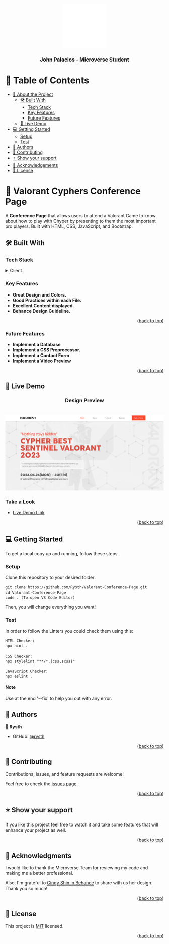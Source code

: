<a name="readme-top"></a>

<div align="center">
  <img src="logo.png" alt="logo" width="140"  height="auto" />
  <br/>
  <h3><b>John Palacios - Microverse Student</b></h3>
</div>

<!-- TABLE OF CONTENTS -->

# 📗 Table of Contents

- [📖 About the Project](#about-project)
  - [🛠 Built With](#built-with)
    - [Tech Stack](#tech-stack)
    - [Key Features](#key-features)
    - [Future Features](#future-features)
  - [🚀 Live Demo](#live-demo)
- [💻 Getting Started](#getting-started)
  - [Setup](#setup)
  - [Test](#test)
- [👥 Authors](#authors)
- [🤝 Contributing](#contributing)
- [⭐️ Show your support](#support)
- [🙏 Acknowledgements](#acknowledgements)
- [📝 License](#license)

<!-- PROJECT DESCRIPTION -->

# 📖 Valorant Cyphers Conference Page <a name="about-project"></a>

A **Conference Page** that allows users to attend a Valorant Game to know about how to play with Chyper by presenting to them the most important pro players. Built with HTML, CSS, JavaScript, and Bootstrap.

## 🛠 Built With <a name="built-with"></a>

### Tech Stack <a name="tech-stack"></a>

<details>
  <summary>Client</summary>
  <ul>
    <li><a href="https://getbootstrap.com/">Bootstrap</a></li>
    <li><a href="https://www.w3schools.com/html/">HTML</a></li>
    <li><a href="https://www.w3schools.com/css/">CSS</a></li>
    <li><a href="https://www.w3schools.com/js/">JavaScript</a></li>
    <li><a href="https://www.behance.net/gallery/29845175/CC-Global-Summit-2015">Behance</a></li>
  </ul>
</details>

<!-- Features -->

### Key Features <a name="key-features"></a>

- **Great Design and Colors.**
- **Good Practices within each File.**
- **Excellent Content displayed.**
- **Behance Design Guideline.**

<p align="right">(<a href="#readme-top">back to top</a>)</p>

### Future Features <a name="future-features"></a>

- **Implement a Database**
- **Implement a CSS Preprocessor.**
- **Implement a Contact Form**
- **Implement a Video Preview**

<p align="right">(<a href="#readme-top">back to top</a>)</p>

## 🚀 Live Demo <a name="live-demo"></a>

<div align="center">
  <h3><b>Design Preview</b></h3>
  <br/>
  <img src="./resources/images/preview.png" alt="Design Preview Screenshot" style="object-fit:cover;"/>
</div>

### Take a Look

- [Live Demo Link](https://rysth.github.io/Valorant-Conference-Page/)

<p align="right">(<a href="#readme-top">back to top</a>)</p>

## 💻 Getting Started <a name="getting-started"></a>

To get a local copy up and running, follow these steps.

### Setup

Clone this repository to your desired folder:

```
git clone https://github.com/Rysth/Valorant-Conference-Page.git
cd Valorant-Conference-Page
code . (To open VS Code Editor)
```

Then, you will change everything you want!

### Test

In order to follow the Linters you could check them using this:

```
HTML Checker:
npx hint .

CSS Checker:
npx stylelint "**/*.{css,scss}"

JavaScript Checker:
npx eslint .
```

#### Note

Use at the end '--fix' to help you out with any error.

## 👥 Authors <a name="authors"></a>

👤 **Rysth**

- GitHub: [@rysth](https://github.com/Rysth)

<p align="right">(<a href="#readme-top">back to top</a>)</p>

## 🤝 Contributing <a name="contributing"></a>

Contributions, issues, and feature requests are welcome!

Feel free to check the [issues page](../../issues/).

<p align="right">(<a href="#readme-top">back to top</a>)</p>

## ⭐️ Show your support <a name="support"></a>

If you like this project feel free to watch it and take some features that will enhance your project
as well.

<p align="right">(<a href="#readme-top">back to top</a>)</p>

## 🙏 Acknowledgments <a name="acknowledgements"></a>

I would like to thank the Microverse Team for reviewing my code and making me a better
professional.

Also, I'm grateful to [Cindy Shin in Behance](https://www.behance.net/adagio07) to share with us her design.
Thank you so much!

<p align="right">(<a href="#readme-top">back to top</a>)</p>

## 📝 License <a name="license"></a>

This project is [MIT](./MIT.md) licensed.

<p align="right">(<a href="#readme-top">back to top</a>)</p>
